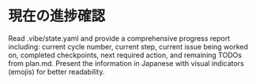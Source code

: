 # 現在の進捗確認

Read .vibe/state.yaml and provide a comprehensive progress report including: current cycle number, current step, current issue being worked on, completed checkpoints, next required action, and remaining TODOs from plan.md. Present the information in Japanese with visual indicators (emojis) for better readability.
